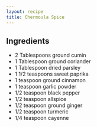 ```yaml
---
layout: recipe
title: Chermoula Spice
---
```


## Ingredients

* 2 Tablespoons ground cumin
* 1 Tablespoon ground coriander
* 1 Tablespoon dried parsley
* 1 1/2 teaspoons sweet paprika
* 1 teaspoon ground cinnamon
* 1 teaspoon garlic powder
* 1/2 teaspoon black pepper
* 1/2 teaspoon allspice
* 1/2 teaspoon ground ginger
* 1/2 teaspoon turmeric
* 1/4 teaspoon cayenne

